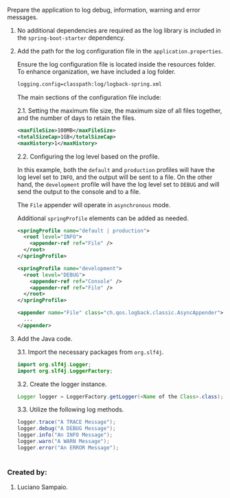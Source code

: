 Prepare the application to log debug, information, warning and error messages.

1. No additional dependencies are required as the log library is included in the `spring-boot-starter` dependency.

1. Add the path for the log configuration file in the `application.properties`.

    Ensure the log configuration file is located inside the resources folder. To enhance organization, we have included a log folder.

    ```bash
    logging.config=classpath:log/logback-spring.xml
    ```

    The main sections of the configuration file include:

    2.1. Setting the maximum file size, the maximum size of all files together, and the number of days to retain the files.

    ```xml
    <maxFileSize>100MB</maxFileSize>
    <totalSizeCap>1GB</totalSizeCap>
    <maxHistory>1</maxHistory>
    ```

    2.2. Configuring the log level based on the profile.

    In this example, both the `default` and `production` profiles will have the log level set to `INFO`, and the output will be sent to a file. On the other hand, the `development` profile will have the log level set to `DEBUG` and will send the output to the console and to a file.

    The `File` appender will operate in `asynchronous` mode.

    Additional `springProfile` elements can be added as needed.

    ```xml
    <springProfile name="default | production">
      <root level="INFO">
        <appender-ref ref="File" />
      </root>
    </springProfile>

    <springProfile name="development">
      <root level="DEBUG">
        <appender-ref ref="Console" />
        <appender-ref ref="File" />
      </root>
    </springProfile>

    <appender name="File" class="ch.qos.logback.classic.AsyncAppender">
      ...
    </appender>
    ```

1. Add the Java code.

    3.1. Import the necessary packages from `org.slf4j`.

    ```java
    import org.slf4j.Logger;
    import org.slf4j.LoggerFactory;
    ```

    3.2. Create the logger instance.

    ```java
    Logger logger = LoggerFactory.getLogger(<Name of the Class>.class);
    ```

    3.3. Utilize the following log methods.

    ```java
    logger.trace("A TRACE Message");
    logger.debug("A DEBUG Message");
    logger.info("An INFO Message");
    logger.warn("A WARN Message");
    logger.error("An ERROR Message");
    ```

#
### Created by:

1. Luciano Sampaio.
